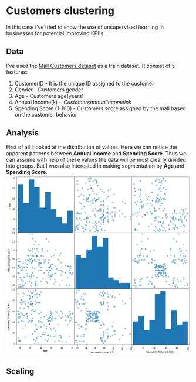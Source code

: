 # Customers clustering
In this case i've tried to show the use of unsupervised learning in businesses for potential improving KPI's.
## Data
I've used the [Mall Customers dataset](https://github.com/Egor-Cherevan/Customers_clustering/blob/main/mall_customers.csv) as a train dataset. It consist of 5 features:
1.  CustomerID - It is the unique ID assigned to the customer
2.  Gender - Customers gender
3.  Age - Customers age(years)
4.  Annual Income(k$) - Customers annual income in k$
5.  Spending Score (1-100) - Customers score assigned by the mall based on the customer behavior
## Analysis
First of all I looked at the distribution of values. Here we can notice the apparent patterns between **Annual Income** and **Spending Score**. Thus we can assume with help of these values the data will be most clearly divided into groups. But I was also interested in making segmentation by **Age** and **Spending Score**.\
![](Pictures/Matrix.png)
## Scaling
